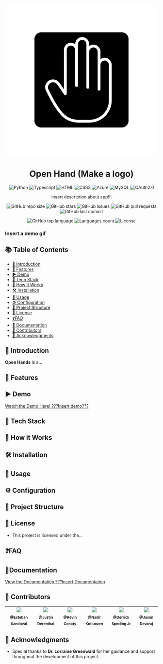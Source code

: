 <p align="center">
  <img src="/images/mainAppLogo.png" />
</p>

<h1 align="center"><b>Open Hand (Make a logo)</b></h1>


<div align="center">

![Python](https://img.shields.io/badge/python-3670A0?style=for-the-badge&logo=python&logoColor=ffdd54)
![Typescript](https://img.shields.io/badge/TypeScript-3178C6?style=for-the-badge&logo=typescript&logoColor=white)
![HTML](https://img.shields.io/badge/HTML5-E34F26?style=for-the-badge&logo=html5&logoColor=white)
![CSS3](https://img.shields.io/badge/css3-%231572B6.svg?style=for-the-badge&logo=css3&logoColor=white)
![Azure](https://img.shields.io/badge/azure-%230072C6.svg?style=for-the-badge&logo=microsoftazure&logoColor=white)
![MySQL](https://img.shields.io/badge/MySQL-4479A1?style=for-the-badge&logo=mysql&logoColor=white)
![OAuth2.0](https://img.shields.io/badge/OAuth2.0-k?style=for-the-badge&logo=oauth)

</div>


<p align="center">
  Insert description about app!!!
</p>

<div align="center">

![GitHub repo size](https://img.shields.io/github/repo-size/SandalCodez/CSC490_Capstone)
![GitHub stars](https://img.shields.io/github/stars/SandalCodez/CSC490_Capstone)
![GitHub issues](https://img.shields.io/github/issues/SandalCodez/CSC490_Capstone)
![GitHub pull requests](https://img.shields.io/github/issues-pr/SandalCodez/CSC490_Capstone)
![GitHub last commit](https://img.shields.io/github/last-commit/SandalCodez/CSC490_Capstone)

![GitHub top language](https://img.shields.io/github/languages/top/SandalCodez/CSC490_Capstone)
![Languages count](https://img.shields.io/github/languages/count/SandalCodez/CSC490_Capstone)
![License](https://img.shields.io/github/license/SandalCodez/CSC490_Capstone)
</div>


### Insert a demo gif

## 📚 Table of Contents
- [💬 Introduction](#-introduction)
- [🚀 Features](#-features)
- [▶️ Demo](#-demo)
- [🧰 Tech Stack](#-tech-stack)
- [🧠 How it Works](#-how-it-works)
- [🛠️ Installation](#-installation)
- [🧪 Usage](#-usage)
- [⚙️ Configuration](#-configuration)
- [📁 Project Structure](#-project-structure)
- [📝 License](#-license)
- [❓FAQ](#faq)
- [📄 Documentation](#documentation)
- [👥 Contributors](#-contributors)
- [🙏 Acknowledgments](#-acknowledgments)

## 💬 Introduction
**Open Hands** is a...

## 🚀 Features


## ▶️ Demo
[Watch the Demo Here! ???Insert demo???](https://youtube.com)

## 🧰 Tech Stack

## 🧠 How it Works

## 🛠️ Installation

## 🧪 Usage

## ⚙️ Configuration

## 📁 Project Structure

## 📝 License
- This project is licensed under the...

## ❓FAQ

## 📄Documentation
[View the Documentation ???Insert Documentation](https://google.com)

## 👥 Contributors

| [<img src="https://github.com/SandalCodez.png" width="80px;"><br><sub>@Esteban Sandoval</sub>](https://github.com/SandalCodez) | [<img src="https://github.com/JderenthalCS.png" width="80px;"><br><sub>@Justin Derenthal</sub>](https://github.com/JderenthalCS) | [<img src="https://github.com/kkconaty23.png" width="80px;"><br><sub>@Kevin Conaty</sub>](https://github.com/kkconaty32) | [<img src="https://github.com/Nadir-Kutluozen.png" width="80px;"><br><sub>@Nadir Kutluozen</sub>](https://github.com/Nadir-Kutluozen) | [<img src="https://github.com/DerrickSperling.png" width="80px;"><br><sub>@Derrick Sperling Jr</sub>](https://github.com/DerrickSperling) | [<img src="https://github.com/d-jason32.png" width="80px;"><br><sub>@Jason Devaraj</sub>](https://github.com/d-jason32) |
|:------------------------------------------------------------------------------------------------------------------------------:|:--------------------------------------------------------------------------------------------------------------------------------:|:------------------------------------------------------------------------------------------------------------------------:|:-------------------------------------------------------------------------------------------------------------------------------------:|:-----------------------------------------------------------------------------------------------------------------------------------------:|:-----------------------------------------------------------------------------------------------------------------------:|

## 🙏 Acknowledgments

- Special thanks to **Dr. Lorraine Greenwald** for her guidance and support throughout the development of this project.
